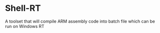 Shell-RT
=======

A toolset that will compile ARM assembly code into batch file which can be run on Windows RT
